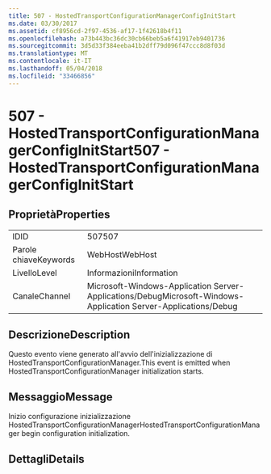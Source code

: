 ```yaml
---
title: 507 - HostedTransportConfigurationManagerConfigInitStart
ms.date: 03/30/2017
ms.assetid: cf8956cd-2f97-4536-af17-1f42618b4f11
ms.openlocfilehash: a73b443bc36dc30cb66beb5a6f41917eb9401736
ms.sourcegitcommit: 3d5d33f384eeba41b2dff79d096f47ccc8d8f03d
ms.translationtype: MT
ms.contentlocale: it-IT
ms.lasthandoff: 05/04/2018
ms.locfileid: "33466856"
---
```

# <a name="507---hostedtransportconfigurationmanagerconfiginitstart"></a><span data-ttu-id="34a41-102">507 - HostedTransportConfigurationManagerConfigInitStart</span><span class="sxs-lookup"><span data-stu-id="34a41-102">507 - HostedTransportConfigurationManagerConfigInitStart</span></span>
## <a name="properties"></a><span data-ttu-id="34a41-103">Proprietà</span><span class="sxs-lookup"><span data-stu-id="34a41-103">Properties</span></span>  
  
|||  
|-|-|  
|<span data-ttu-id="34a41-104">ID</span><span class="sxs-lookup"><span data-stu-id="34a41-104">ID</span></span>|<span data-ttu-id="34a41-105">507</span><span class="sxs-lookup"><span data-stu-id="34a41-105">507</span></span>|  
|<span data-ttu-id="34a41-106">Parole chiave</span><span class="sxs-lookup"><span data-stu-id="34a41-106">Keywords</span></span>|<span data-ttu-id="34a41-107">WebHost</span><span class="sxs-lookup"><span data-stu-id="34a41-107">WebHost</span></span>|  
|<span data-ttu-id="34a41-108">Livello</span><span class="sxs-lookup"><span data-stu-id="34a41-108">Level</span></span>|<span data-ttu-id="34a41-109">Informazioni</span><span class="sxs-lookup"><span data-stu-id="34a41-109">Information</span></span>|  
|<span data-ttu-id="34a41-110">Canale</span><span class="sxs-lookup"><span data-stu-id="34a41-110">Channel</span></span>|<span data-ttu-id="34a41-111">Microsoft-Windows-Application Server-Applications/Debug</span><span class="sxs-lookup"><span data-stu-id="34a41-111">Microsoft-Windows-Application Server-Applications/Debug</span></span>|  
  
## <a name="description"></a><span data-ttu-id="34a41-112">Descrizione</span><span class="sxs-lookup"><span data-stu-id="34a41-112">Description</span></span>  
 <span data-ttu-id="34a41-113">Questo evento viene generato all'avvio dell'inizializzazione di HostedTransportConfigurationManager.</span><span class="sxs-lookup"><span data-stu-id="34a41-113">This event is emitted when HostedTransportConfigurationManager initialization starts.</span></span>  
  
## <a name="message"></a><span data-ttu-id="34a41-114">Messaggio</span><span class="sxs-lookup"><span data-stu-id="34a41-114">Message</span></span>  
 <span data-ttu-id="34a41-115">Inizio configurazione inizializzazione HostedTransportConfigurationManager</span><span class="sxs-lookup"><span data-stu-id="34a41-115">HostedTransportConfigurationManager begin configuration initialization.</span></span>  
  
## <a name="details"></a><span data-ttu-id="34a41-116">Dettagli</span><span class="sxs-lookup"><span data-stu-id="34a41-116">Details</span></span>
